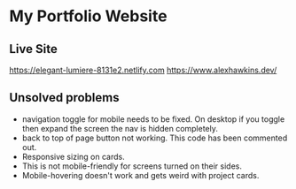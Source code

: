 # My Portfolio Website

## Live Site
https://elegant-lumiere-8131e2.netlify.com
https://www.alexhawkins.dev/

## Unsolved problems
* navigation toggle for mobile needs to be fixed. On desktop if you toggle then expand the screen the nav is hidden completely.
* back to top of page button not working. This code has been commented out.
* Responsive sizing on cards.
* This is not mobile-friendly for screens turned on their sides.
* Mobile-hovering doesn't work and gets weird with project cards.
